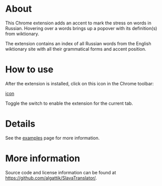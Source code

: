 # About

This Chrome extension adds an accent to mark the stress on words in Russian. Hovering over a words brings up a popover with its definition(s) from wiktionary.

The extension contains an index of all Russian words from the English wiktionary site with all their grammatical forms and accent position.

# How to use

After the extension is installed, click on this icon in the Chrome toolbar:

[icon](icon.png)

Toggle the switch to enable the extension for the current tab.

# Details

See the [examples](examples.md) page for more information.


# More information

Source code and license information can be found at https://github.com/algattik/SlavaTranslator/.


